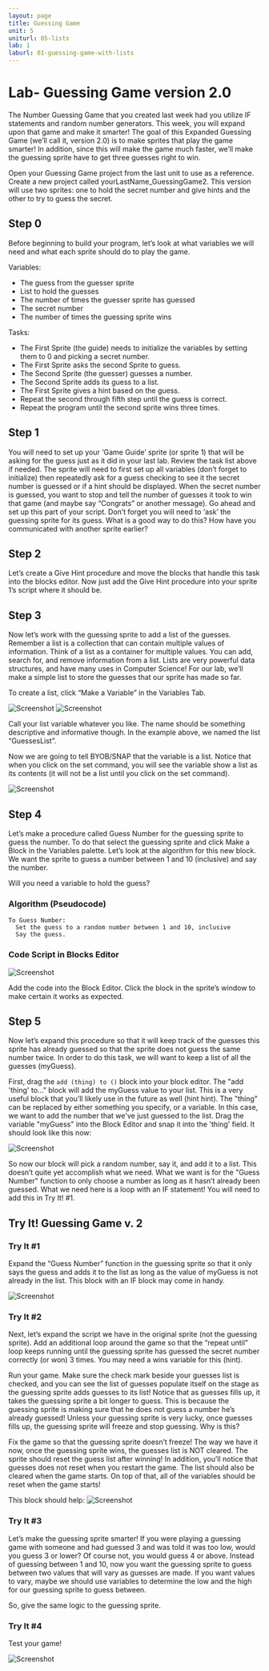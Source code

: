 ```yaml
---
layout: page
title: Guessing Game
unit: 5
uniturl: 05-lists
lab: 1
laburl: 01-guessing-game-with-lists
---
```



Lab- Guessing Game version 2.0
==============================
The Number Guessing Game that you created last week had you utilize IF statements and random
number generators. This week, you will expand upon that game and make it smarter! The goal of this
Expanded Guessing Game (we’ll call it, version 2.0) is to make sprites that play the game smarter! In
addition, since this will make the game much faster, we’ll make the guessing sprite have to get three
guesses right to win.

Open your Guessing Game project from the last unit to use as a reference. Create a new project called
yourLastName_GuessingGame2. This version will use two sprites: one to hold the secret number and
give hints and the other to try to guess the secret.



Step 0
------
Before beginning to build your program, let’s look at what variables we will need and what each sprite
should do to play the game.

Variables:
 * The guess from the guesser sprite
 * List to hold the guesses
 * The number of times the guesser sprite has guessed
 * The secret number
 * The number of times the guessing sprite wins

Tasks:
 * The First Sprite (the guide) needs to initialize the variables by setting them to 0 and picking
   a secret number.
 * The First Sprite asks the second Sprite to guess.
 * The Second Sprite (the guesser) guesses a number.
 * The Second Sprite adds its guess to a list.
 * The First Sprite gives a hint based on the guess.
 * Repeat the second through fifth step until the guess is correct.
 * Repeat the program until the second sprite wins three times.


Step 1
------
You will need to set up your ‘Game Guide’ sprite (or sprite 1) that will be asking for the guess just as it
did in your last lab. Review the task list above if needed. The sprite will need to first set up all variables
(don’t forget to initialize) then repeatedly ask for a guess checking to see it the secret number is guessed
or if a hint should be displayed. When the secret number is guessed, you want to stop and tell the
number of guesses it took to win that game (and maybe say “Congrats” or another message).
Go ahead and set up this part of your script. Don’t forget you will need to ‘ask’ the guessing sprite for its
guess. What is a good way to do this? How have you communicated with another sprite earlier?


Step 2
------
Let’s create a Give Hint procedure and move the blocks that handle this task into the blocks editor. Now
just add the Give Hint procedure into your sprite 1’s script where it should be.


Step 3
------
Now let’s work with the guessing sprite to add a list of the guesses. Remember a list is a collection that
can contain multiple values of information. Think of a list as a container for multiple values. You can add,
search for, and remove information from a list. Lists are very powerful data structures, and have many
uses in Computer Science! For our lab, we’ll make a simple list to store the guesses that our sprite has
made so far.

To create a list, click “Make a Variable” in the Variables Tab.

![Screenshot](lab-guess-1.png) ![Screenshot](lab-guess-2.png)

Call your list variable whatever you like. The name should be something descriptive and informative
though. In the example above, we named the list “GuessesList”.

Now we are going to tell BYOB/SNAP that the variable is a list. Notice that when you click on the set
command, you will see the variable show a list as its contents (it will not be a list until you click on the
set command).

![Screenshot](lab-guess-3.png)


Step 4
------
Let’s make a procedure called Guess Number for the guessing sprite to guess the number. To do that
select the guessing sprite and click Make a Block in the Variables palette. Let’s look at the algorithm for
this new block. We want the sprite to guess a number between 1 and 10 (inclusive) and say the number.

Will you need a variable to hold the guess?

### Algorithm (Pseudocode)

    To Guess Number:
      Set the guess to a random number between 1 and 10, inclusive
      Say the guess.

### Code Script in Blocks Editor

![Screenshot](lab-guess-4.png)

Add the code into the Block Editor. Click the block in the sprite’s window to make certain it works as
expected.



Step 5
------
Now let’s expand this procedure so that it will keep track of the guesses this sprite has already guessed
so that the sprite does not guess the same number twice. In order to do this task, we will want to keep a
list of all the guesses (myGuess).

First, drag the ```add (thing) to ()``` block into your block editor. The "add 'thing' to..." block will add
the myGuess value to your list. This is a very useful block that you’ll likely use in the future as well (hint
hint). The "thing" can be replaced by either something you specify, or a variable. In this case, we want to
add the number that we've just guessed to the list. Drag the variable "myGuess" into the Block Editor
and snap it into the 'thing' field. It should look like this now:

![Screenshot](lab-guess-5.png)

So now our block will pick a random number, say it, and add it to a list. This doesn’t quite yet accomplish
what we need. What we want is for the "Guess Number" function to only choose a number as long as it
hasn’t already been guessed. What we need here is a loop with an IF statement! You will need to add
this in Try It! #1.


Try It! Guessing Game v. 2
--------------------------

### Try It #1
Expand the “Guess Number” function in the guessing sprite so that it only says the guess and
adds it to the list as long as the value of myGuess is not already in the list. This block with an IF
block may come in handy.

![Screenshot](lab-guess-6.png)

### Try It #2

Next, let’s expand the script we have in the original sprite (not the guessing sprite). Add an
additional loop around the game so that the “repeat until” loop keeps running until the guessing
sprite has guessed the secret number correctly (or won) 3 times. You may need a wins variable
for this (hint).

Run your game. Make sure the check mark beside your guesses list is checked, and you can see
the list of guesses populate itself on the stage as the guessing sprite adds guesses to its list!
Notice that as guesses fills up, it takes the guessing sprite a bit longer to guess. This is because
the guessing sprite is making sure that he does not guess a number he’s already guessed! Unless
your guessing sprite is very lucky, once guesses fills up, the guessing sprite will freeze and stop
guessing. Why is this?

Fix the game so that the guessing sprite doesn’t freeze! The way we have it now, once
the guessing sprite wins, the guesses list is NOT cleared. The sprite should reset the
guess list after winning! In addition, you’ll notice that guesses does not reset when you
restart the game. The list should also be cleared when the game starts. On top of that,
all of the variables should be reset when the game starts!

This block should help: ![Screenshot](lab-guess-7.png)

### Try It #3

Let’s make the guessing sprite smarter! If you were playing a guessing game with someone and
had guessed 3 and was told it was too low, would you guess 3 or lower? Of course not, you
would guess 4 or above. Instead of guessing between 1 and 10, now you want the guessing
sprite to guess between two values that will vary as guesses are made. If you want values to
vary, maybe we should use variables to determine the low and the high for our guessing sprite
to guess between.

So, give the same logic to the guessing sprite.

### Try It #4

Test your game!

![Screenshot](lab-guess-8.png)

